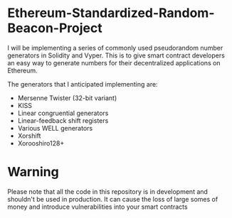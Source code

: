# Ethereum-Standardized-Random-Beacon-Project

I will be implementing a series of commonly used pseudorandom number generators in Solidity and Vyper.
This is to give smart contract developers an easy way to generate numbers for their decentralized applications on Ethereum.

The generators that I anticipated implementing are:
* Mersenne Twister (32-bit variant)
* KISS 
* Linear congruential generators
* Linear-feedback shift registers
* Various WELL generators
* Xorshift
* Xorooshiro128+

# Warning
Please note that all the code in this repository is in development and shouldn't be used in production. It can cause the loss of large somes of money and introduce vulnerabilities into your smart contracts

